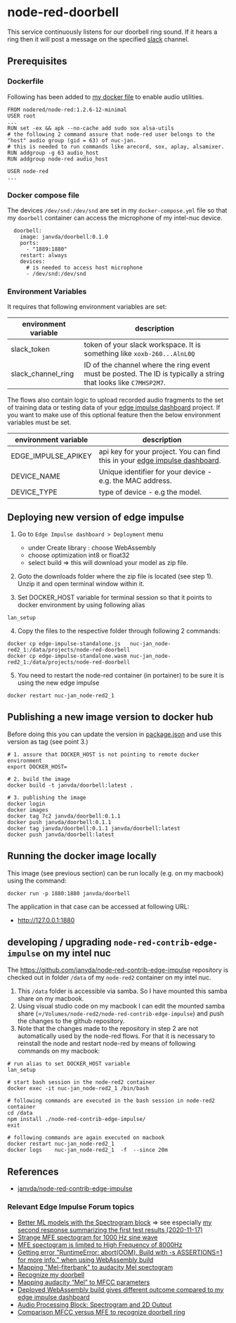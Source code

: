 # node-red-doorbell

This service continuously listens for our doorbell ring sound.
If it hears a ring then it will post a message on the specified [slack](https://slack.com/) channel.

## Prerequisites

### Dockerfile

Following has been added to [my docker file](Dockerfile) to enable audio utilities.

```
FROM nodered/node-red:1.2.6-12-minimal
USER root
...
RUN set -ex && apk --no-cache add sudo sox alsa-utils 
# the following 2 command assure that node-red user belongs to the "host" audio group (gid = 63) of nuc-jan.
# this is needed to run commands like arecord, sox, aplay, alsamixer.
RUN addgroup -g 63 audio_host
RUN addgroup node-red audio_host

USER node-red
...

```

### Docker compose file

The devices `/dev/snd:/dev/snd` are set in my `docker-compose.yml` file so that my `doorbell` container can access the microphone of my intel-nuc device. 

```
  doorbell:
    image: janvda/doorbell:0.1.0
    ports:
      - "1889:1880"
    restart: always
    devices:
      # is needed to access host microphone
      - /dev/snd:/dev/snd
```

### Environment Variables

It requires that following environment variables are set:

| environment variable | description |
| ------------- | ------------- |
| slack_token | token of your slack workspace.  It is something like `xoxb-260...AlnL0Q` |
| slack_channel_ring | ID of the channel where the ring event must be posted.  The ID is typically a string that looks like `C7MHSP2M7`. |

The flows also contain logic to upload recorded audio fragments to the set of training data or testing data of your [edge impulse dashboard](https://studio.edgeimpulse.com/) project.
If you want to make use of this optional feature then the below environment variables must be set.

| environment variable | description |
| ------------- | ------------- |
| EDGE_IMPULSE_APIKEY  | api key for your project. You can find this in your [edge impulse dashboard](https://studio.edgeimpulse.com/).  |
| DEVICE_NAME  | Unique identifier for your device - e.g. the MAC address. |
| DEVICE_TYPE  | type of device - e.g the model.|

## Deploying new version of edge impulse

1. Go to `Edge Impulse dashboard > Deployment` menu
   * under Create library : choose WebAssembly
   * choose optimization int8 or float32
   * select build => this will download your model as zip file.

2. Goto the downloads folder where the zip file is located (see step 1).  Unzip it and open terminal window within it.

3. Set DOCKER_HOST variable for terminal session so that it points to docker environment by using following alias

```
lan_setup
```

4. Copy the files to the respective folder through following 2 commands:

```
docker cp edge-impulse-standalone.js   nuc-jan_node-red2_1:/data/projects/node-red-doorbell
docker cp edge-impulse-standalone.wasm nuc-jan_node-red2_1:/data/projects/node-red-doorbell
```

5. You need to restart the node-red container (in portainer) to be sure it is using the new edge impulse

```
docker restart nuc-jan_node-red2_1
```

## Publishing a new image version to docker hub

Before doing this you can update the version in [package.json](package.json) and use this version as tag (see point 3.)

```
# 1. assure that DOCKER_HOST is not pointing to remote docker environment
export DOCKER_HOST=

# 2. build the image
docker build -t janvda/doorbell:latest .

# 3. publishing the image
docker login
docker images
docker tag 7c2 janvda/doorbell:0.1.1
docker push janvda/doorbell:0.1.1
docker tag janvda/doorbell:0.1.1 janvda/doorbell:latest
docker push janvda/doorbell:latest
```
## Running the docker image locally

This image (see previous section) can be run locally (e.g. on my macbook) using the command:
```
docker run -p 1880:1880 janvda/doorbell
```

The application in that case can be accessed at following URL:
* http://127.0.0.1:1880
## developing / upgrading `node-red-contrib-edge-impulse` on my intel nuc

The https://github.com/janvda/node-red-contrib-edge-impulse repository is checked out in folder `/data` of my `node-red2` container on my intel nuc.

1. This `/data` folder is accessible via samba.  So I have mounted this samba share on my macbook.
2. Using visual studio code on my macbook I can edit the mounted samba share (=`/Volumes/node-red2/node-red-contrib-edge-impulse`) and push the changes to the github repository.
3. Note that the changes made to the repository in step 2 are not automatically used by the node-red flows.  For that it is necessary to reinstall the node and restart node-red by means of following commands on my macbook:

```
# run alias to set DOCKER_HOST variable
lan_setup

# start bash session in the node-red2 container
docker exec -it nuc-jan_node-red2_1 /bin/bash

# following commands are executed in the bash session in node-red2 container
cd /data
npm install ./node-red-contrib-edge-impulse/
exit

# following commands are again executed on macbook
docker restart nuc-jan_node-red2_1
docker logs    nuc-jan_node-red2_1  -f  --since 20m
```

## References

* [janvda/node-red-contrib-edge-impulse](https://github.com/janvda/node-red-contrib-edge-impulse)

### Relevant Edge Impulse Forum topics

* [Better ML models with the Spectrogram block](https://forum.edgeimpulse.com/t/better-ml-models-with-the-spectrogram-block/929) => see especially [my second response summarizing the first test results (2020-11-17)](https://forum.edgeimpulse.com/t/better-ml-models-with-the-spectrogram-block/929/2)
* [Strange MFE spectogram for 1000 Hz sine wave](https://forum.edgeimpulse.com/t/strange-mfe-spectogram-for-1000-hz-sine-wave/902)
* [MFE spectogram is limited to High Frequency of 8000Hz](https://forum.edgeimpulse.com/t/mfe-spectogram-is-limited-to-high-frequency-of-8000hz/903)
* [Getting error "RuntimeError: abort(OOM). Build with -s ASSERTIONS=1 for more info." when using WebAssembly build](https://forum.edgeimpulse.com/t/getting-error-runtimeerror-abort-oom-build-with-s-assertions-1-for-more-info-when-using-webassembly-build/895)
* [Mapping "Mel-fiterbank" to audacity Mel spectogram](https://forum.edgeimpulse.com/t/mapping-mel-fiterbank-to-audacity-mel-spectogram/894)
* [Recognize my doorbell](https://forum.edgeimpulse.com/t/recognize-my-doorbell/557)
* [Mapping audacity “Mel” to MFCC parameters](https://forum.edgeimpulse.com/t/mapping-audacity-mel-to-mfcc-parameters/567)
* [Deployed WebAssembly build gives different outcome compared to my edge impulse dashboard](https://forum.edgeimpulse.com/t/deployed-webassembly-build-gives-different-outcome-compared-to-my-edge-impulse-dashboard/599)
* [Audio Processing Block: Spectrogram and 2D Output](https://forum.edgeimpulse.com/t/audio-processing-block-spectrogram-and-2d-output/734)
* [Comparison MFCC versus MFE to recognize doorbell ring](https://forum.edgeimpulse.com/t/comparison-mfcc-versus-mfe-to-recognize-doorbell-ring/765)
